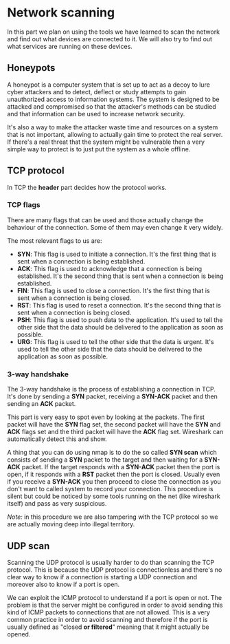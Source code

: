 # Network scanning

In this part we plan on using the tools we have learned to scan the network and find out what devices are connected to it. We will also try to find out what services are running on these devices.

## Honeypots

A honeypot is a computer system that is set up to act as a decoy to lure cyber attackers and to detect, deflect or study attempts to gain unauthorized access to information systems. The system is designed to be attacked and compromised so that the attacker's methods can be studied and that information can be used to increase network security.

It's also a way to make the attacker waste time and resources on a system that is not important, allowing to actually gain time to protect the real server. If there's a real threat that the system might be vulnerable then a very simple way to protect is to just put the system as a whole offline.

## TCP protocol

In TCP the **header** part decides how the protocol works.

### TCP flags

There are many flags that can be used and those actually change the behaviour of the connection. Some of them may even change it very widely.

The most relevant flags to us are:

- **SYN**: This flag is used to initiate a connection. It's the first thing that is sent when a connection is being established.
- **ACK**: This flag is used to acknowledge that a connection is being established. It's the second thing that is sent when a connection is being established.
- **FIN**: This flag is used to close a connection. It's the first thing that is sent when a connection is being closed.
- **RST**: This flag is used to reset a connection. It's the second thing that is sent when a connection is being closed.
- **PSH**: This flag is used to push data to the application. It's used to tell the other side that the data should be delivered to the application as soon as possible.
- **URG**: This flag is used to tell the other side that the data is urgent. It's used to tell the other side that the data should be delivered to the application as soon as possible.

### 3-way handshake

The 3-way handshake is the process of establishing a connection in TCP. It's done by sending a **SYN** packet, receiving a **SYN-ACK** packet and then sending an **ACK** packet.

This part is very easy to spot even by looking at the packets. The first packet will have the **SYN** flag set, the second packet will have the **SYN** and **ACK** flags set and the third packet will have the **ACK** flag set. Wireshark can automatically detect this and show.

A thing that you can do using nmap is to do the so called **SYN scan** which consists of sending a **SYN** packet to the target and then waiting for a **SYN-ACK** packet. If the target responds with a **SYN-ACK** packet then the port is open, if it responds with a **RST** packet then the port is closed. Usually even if you receive a **SYN-ACK** you then proceed to close the connection as you don't want to called system to record your connection. This procedure is silent but could be noticed by some tools running on the net (like wireshark itself) and pass as very suspicious.

*Note:* in this procedure we are also tampering with the TCP protocol so we are actually moving deep into illegal territory.

## UDP scan

Scanning the UDP protocol is usually harder to do than scanning the TCP protocol. This is because the UDP protocol is connectionless and there's no clear way to know if a connection is starting a UDP connection and moreover also to know if a port is open.

We can exploit the ICMP protocol to understand if a port is open or not. The problem is that the server might be configured in order to avoid sending this kind of ICMP packets to connections that are not allowed. This is a very common practice in order to avoid scanning and therefore if the port is usually defined as "closed **or filtered**" meaning that it might actually be opened.
